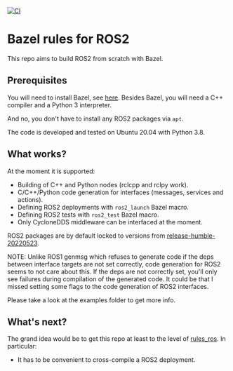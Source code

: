 [![CI](https://github.com/mvukov/rules_ros2/actions/workflows/main.yml/badge.svg?branch=main)](https://github.com/mvukov/rules_ros2/actions/workflows/main.yml)

# Bazel rules for ROS2

This repo aims to build ROS2 from scratch with Bazel.

## Prerequisites

You will need to install Bazel, see [here](https://docs.bazel.build/versions/master/install.html).
Besides Bazel, you will need a C++ compiler and a Python 3 interpreter.

And no, you don't have to install any ROS2 packages via `apt`.

The code is developed and tested on Ubuntu 20.04 with Python 3.8.

## What works?

At the moment it is supported:

- Building of C++ and Python nodes (rclcpp and rclpy work).
- C/C++/Python code generation for interfaces (messages, services and actions).
- Defining ROS2 deployments with `ros2_launch` Bazel macro.
- Defining ROS2 tests with `ros2_test` Bazel macro.
- Only CycloneDDS middleware can be interfaced at the moment.

ROS2 packages are by default locked to versions from [release-humble-20220523](https://github.com/ros2/ros2/releases/tag/release-humble-20220523).

NOTE: Unlike ROS1 genmsg which refuses to generate code if the deps between
interface targets are not set correctly, code generation for ROS2 seems to not
care about this. If the deps are not correctly set, you'll only see failures
during compilation of the generated code. It could be that I missed setting some
flags to the code generation of ROS2 interfaces.

Please take a look at the examples folder to get more info.

## What's next?

The grand idea would be to get this repo at least to the level of
[rules_ros](https://github.com/mvukov/rules_ros). In particular:

- It has to be convenient to cross-compile a ROS2 deployment.
